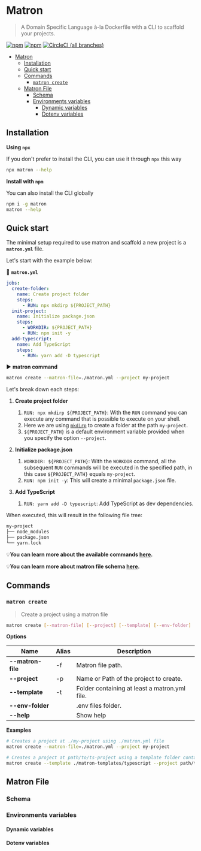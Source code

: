 # Matron

> A Domain Specific Language à-la Dockerfile with a CLI to scaffold your projects.

[![npm](https://img.shields.io/npm/v/matron.svg?style=for-the-badge)](https://www.npmjs.com/package/matron) [![npm](https://img.shields.io/npm/dy/matron.svg?style=for-the-badge)](https://npm-stat.com/charts.html?package=matron) [![CircleCI (all branches)](https://img.shields.io/circleci/project/github/emyann/matron/master.svg?style=for-the-badge)](https://circleci.com/gh/emyann/matron)

- [Matron](#matron)
  - [Installation](#installation)
  - [Quick start](#quick-start)
  - [Commands](#commands)
    - [`matron create`](#matron-create)
  - [Matron File](#matron-file)
    - [Schema](#schema)
    - [Environments variables](#environments-variables)
      - [Dynamic variables](#dynamic-variables)
      - [Dotenv variables](#dotenv-variables)

## Installation

**Using `npx`**

If you don't prefer to install the CLI, you can use it through `npx` this way

```sh
npx matron --help
```

**Install with `npm`**

You can also install the CLI globally

```sh
npm i -g matron
matron --help
```

## Quick start

The minimal setup required to use matron and scaffold a new project is a **`matron.yml`** file.

Let's start with the example below:

📄 **`matron.yml`**

```yml
jobs:
  create-folder:
    name: Create project folder
    steps:
      - RUN: npx mkdirp ${PROJECT_PATH}
  init-project:
    name: Initialize package.json
    steps:
      - WORKDIR: ${PROJECT_PATH}
      - RUN: npm init -y
  add-typescript:
    name: Add TypeScript
    steps:
      - RUN: yarn add -D typescript
```

▶️ **matron command**

```sh
matron create --matron-file=./matron.yml --project my-project
```

Let's break down each steps:

1. **Create project folder**

   1. `RUN: npx mkdirp ${PROJECT_PATH}`: With the `RUN` command you can execute any command that is possible to execute on your shell.
   2. Here we are using [`mkdirp`](https://www.npmjs.com/package/mkdirp) to create a folder at the path `my-project`.
   3. `${PROJECT_PATH}` is a default environment variable provided when you specify the option `--project`.

2. **Initialize package.json**
   1. `WORKDIR: ${PROJECT_PATH}`: With the `WORKDIR` command, all the subsequent `RUN` commands will be executed in the specified path, in this case `${PROJECT_PATH}` equals `my-project`.
   2. `RUN: npm init -y`: This will create a minimal `package.json` file.
3. **Add TypeScript**
   1. `RUN: yarn add -D typescript`: Add TypeScript as dev dependencies.

When executed, this will result in the following file tree:

```sh
my-project
├── node_modules
├── package.json
└── yarn.lock
```

💡**You can learn more about the available commands [here](#commands).**

💡**You can learn more about matron file schema [here](#matron-file).**



## Commands

### `matron create`

> Create a project using a matron file

```sh
matron create [--matron-file] [--project] [--template] [--env-folder]
```

**Options**

Name              | Alias | Description
------------------|-------|----------------------------------------------
**--matron-file** | -f    | Matron file path.
**--project**     | -p    | Name or Path of the project to create.
**--template**    | -t    | Folder containing at least a matron.yml file.
**--env-folder**  |       | .env files folder.
**--help**        |       | Show help



**Examples**

```sh
# Creates a project at ./my-project using ./matron.yml file
matron create --matron-file=./matron.yml --project my-project

# Creates a project at path/to/ts-project using a template folder containing a matron.yml file and/or a .env file
matron create --template ./matron-templates/typescript --project path/to/ts-project
```

## Matron File

### Schema

### Environments variables

#### Dynamic variables

#### Dotenv variables

